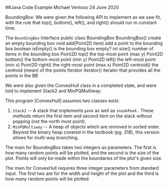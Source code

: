 ##Java Code Example
Michael Ventoso
24 June 2020

BoundingBox:
We were given the following API to implement as we saw fit, with the rule that top(), bottom(), left(), and right() should run in constant time.

The `BoundingBox` Interface
    public class BoundingBox
              BoundingBox()        create an empty bounding box
         void add(Point2D item)    add a point to the bounding box
      boolean isEmpty()            is the bounding box empty?
          int size()               number of items in the bounding box
      Point2D top()                the top-most point (max y)
      Point2D bottom()             the bottom-most point (min y) 
      Point2D left()               the left-most point (min x)
      Point2D right()              the right-most point (max x)
      Point2D centroid()           the centroid (mean) of the points
      Iterator iterator()          iterator that provides all the points in the BB
      
      
We were also given the ConvexHull class in a completed state, and were told to implement Stack2 and MinPQMultiway:

This program [ConvexHull] assumes two classes exist:

1. `Stack2` -- A stack that implements `peek` as well as `sneakPeek` . These methods return the first item and second item on the stack without popping (not the north most point).
2. `MinPQMultiway` -- A heap of objects which are removed in sorted order. Beyond the binary heap covered in the textbook (pg. 318), this version allows for multi-way branching. 



The main for BoundingBox takes two integers as parameters.  The first is how many random points will be plotted, and the second is the size of the plot.
Points will only be made within the boundaries of the plot's given size.

The main for ConvexHull requires three integer parameters from standard input.  The first two are for the width and height of the plot and the third is how many random points will
be plotted.
